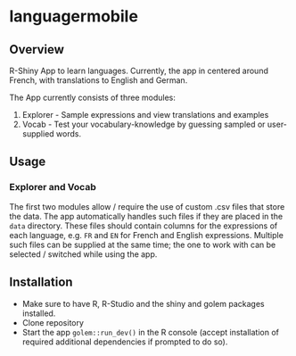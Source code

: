 # languagermobile

## Overview

R-Shiny App to learn languages. Currently, the app in centered around French, with translations to English and German.

The App currently consists of three modules:

1.  Explorer - Sample expressions and view translations and examples
2.  Vocab - Test your vocabulary-knowledge by guessing sampled or user-supplied words.

## Usage

### Explorer and Vocab

The first two modules allow / require the use of custom .csv files that store the data. The app automatically handles such files if they are placed in the `data` directory. These files should contain columns for the expressions of each language, e.g. `FR` and `EN` for French and English expressions. Multiple such files can be supplied at the same time; the one to work with can be selected / switched while using the app.


## Installation

-   Make sure to have R, R-Studio and the shiny and golem packages installed.
-   Clone repository
-   Start the app `golem::run_dev()` in the R console (accept installation of required additional dependencies if prompted to do so).
